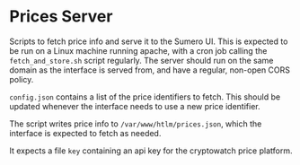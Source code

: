 # Prices Server

Scripts to fetch price info and serve it to the Sumero UI. This is expected to be run on a Linux machine running apache, with a cron job calling the `fetch_and_store.sh` script regularly. The server should run on the same domain as the interface is served from, and have a regular, non-open CORS policy.

`config.json` contains a list of the price identifiers to fetch. This should be updated whenever the interface needs to use a new price identifier.

The script writes price info to `/var/www/htlm/prices.json`, which the interface is expected to fetch as needed.

It expects a file `key` containing an api key for the cryptowatch price platform.
